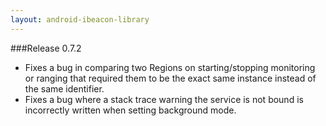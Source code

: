 ```yaml
---
layout: android-ibeacon-library
---
```



###Release 0.7.2

* Fixes a bug in comparing two Regions on starting/stopping monitoring or ranging that required them to be the exact same instance instead of the same identifier.
* Fixes a bug where a stack trace warning the service is not bound is incorrectly written when setting background mode.

